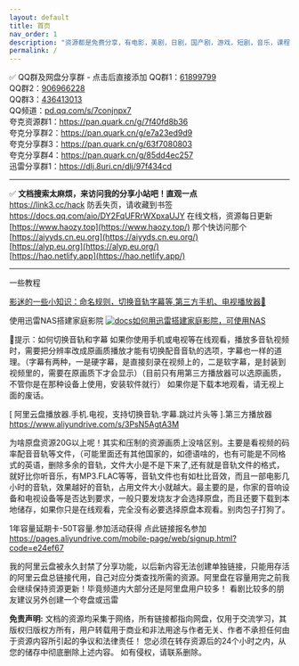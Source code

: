 ```yaml
---
layout: default
title: 首页
nav_order: 1
description: "资源都是免费分享，有电影，美剧，日剧，国产剧，游戏，短剧，音乐，课程等."
permalink: /
---
```

✅ QQ群及网盘分享群 - 点击后直接添加
QQ群1：[61899799](http://qm.qq.com/cgi-bin/qm/qr?_wv=1027&k=T_btgrc1fmkp3Lq4qER1hWEQKrKCO6aZ&authKey=eKjWwGXwyDx%2Bepfvqt2kVnvcBLocuY2DHNbo17fidG1k%2B7OehtIWp1zvfH040kcD&noverify=0&group_code=61899799) <br />QQ群2：[906966228](http://qm.qq.com/cgi-bin/qm/qr?_wv=1027&k=TxQ8ujkGD8MCOmSm556Zw1f-HcyyuSpY&authKey=m0rz9kb1LTcFiOSAcjtMsLYZGftghwkQlquypcEAiPkjXhSKAu%2F4208yV%2BGM48lX&noverify=0&group_code=906966228)  <br />QQ群3：[436413013](https://qm.qq.com/cgi-bin/qm/qr?_wv=1027&k=A-SbdNlQBnOAGo-eYrLr4_mbhav1P82B&authKey=uMzXGE3SFvt%2BxQB1QVFbm19Xm%2BuauUMH4rIqzzpJw0AKmqx6fiX0oAXBymq1ZCq1&noverify=0&group_code=436413013)  <br />QQ频道：[pd.qq.com/s/7conjnpx7](https://pd.qq.com/s/7conjnpx7)   <br />夸克资源群1：<https://pan.quark.cn/g/7f40fd8b36>  <br />夸克分享群2：<https://pan.quark.cn/g/e7a23ed9d9>  <br />夸克分享群3：<https://pan.quark.cn/g/63f7080803> <br />夸克分享群4：https://pan.quark.cn/g/85dd4ec257<br />迅雷分享群1：<https://dlj.8uri.cn/dlj/97f434cd><br />

----

✅ **文档搜索太麻烦，来访问我的分享小站吧！直观一点**<br /><https://link3.cc/hack>                                                                   防丢失页，请收藏到书签 <br /><https://docs.qq.com/aio/DY2FqUFRrWXpxaUJY>                  在线文档，资源每日更新  <br />[https://www.haozy.top](https://www.haozy.top/)                                                               那个快访问那个 <br />[https://aiyyds.cn.eu.org](https://aiyyds.cn.eu.org/)  <br />[https://alyp.eu.org](https://alyp.eu.org/)  <br />[https://hao.netlify.app](https://hao.netlify.app/)<br />

----

一些教程

[影迷的一些小知识：命名规则，切换音轨字幕等,第三方手机、电视播放器🐇](https://kdocs.cn/l/cuGz94pStZT5)

使用迅雷NAS搭建家庭影院 [![docs](media/70e2fd8b8c8fa00a34802782c9c214c5.png)如何用迅雷搭建家庭影院，可使用NAS](https://www.kdocs.cn/l/ca5vem6Y0qrL)

🔔提示：如何切换音轨和字幕  如果你使用手机或电视等在线观看，播放多音轨视频时，需要把分辨率改成原画质播放才能有切换配音音轨的选项，字幕也一样的道理。（字幕有两种，一是硬字幕，是直接刻录在视频上的，二是软字幕，是封装到视频里的，需要在原画质下才会显示）（目前只有用第三方播放器可以选原画质，不管你是在那种设备上使用，安装软件就行）   如果你是下载本地观看，请无视上面的废话。

[ 阿里云盘播放器.手机.电视，支持切换音轨.字幕.跳过片头等 ].第三方播放器 <https://www.aliyundrive.com/s/3PsN5AgtA3M>

为啥原盘资源20G以上呢！其实和压制的资源画质上没啥区别。主要是看视频的码率配音音轨等文件，（可能里面还有其他国家的，如德语啥的，也有可能是不同格式的英语，删除多余的音轨，文件大小是不是下来了,还有就是音轨文件的格式，就好比你听音乐，有MP3.FLAC等等，音轨文件也有如杜比音效，而且一部电影几小时的音轨，效果越好的音轨，占用文件大小就越大。最主要的是，你家的音响设备和电视设备等是否达到要求，一般只要发烧友才会选择原盘，而且还要下载到本地储存，如果你只是在线观看，完全没有必要选择原盘本观看。别肉包子打狗了。

1年容量延期卡-50T容量.参加活动获得 点此链接报名参加 <https://pages.aliyundrive.com/mobile-page/web/signup.html?code=e24ef67>

我的阿里云盘被永久封禁了分享功能，以后新内容无法创建单独链接，只能用存活的阿里云盘总链接代用，自己对应分类查找所需的资源。阿里盘在容量用完之前我会继续保持资源更新！毕竟频道内大部分还是阿里盘用户较多！ 看剧比较多的朋友建议另外创建一个夸盘或迅雷

**免责声明:** 文档的资源均采集于网络，所有链接都指向网盘，仅用于交流学习，其版权归版权方所有，用户转载用于商业和非法用途与作者无关、作者不承担任何由于资源内容所引起的争议和法律责任！ 您必须在转存资源后的24个小时之内，从您的储存中彻底删除上述内容。 如有侵权，请联系删除。